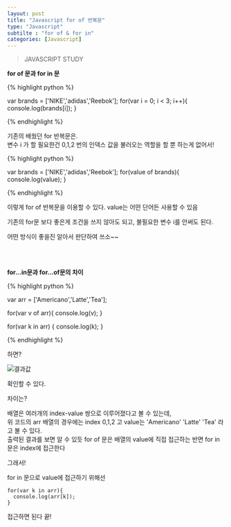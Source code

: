 ```yaml
---
layout: post
title: "Javascript for of 반복문"
type: "Javascript"
subtilte : "for of & for in"
categories: [Javascript]
---
```

> JAVASCRIPT STUDY

<strong>for of 문과 for in 문 </strong>

{% highlight python %}

var brands = ['NIKE','adidas','Reebok'];
for(var i = 0; i < 3; i++){
  console.log(brands[i]);
}

{% endhighlight %}

<p>기존의 배웠던 for 반복문은.<br> 변수 i 가 할 필요한건 0,1,2 번의 인덱스 값을 불러오는 역할을 할 뿐 하는게 없어서!</p>

{% highlight python %}

var brands = ['NIKE','adidas','Reebok'];
for(value of brands){
  console.log(value);
}

{% endhighlight %}

<p>이렇게 for of 반복문을 이용할 수 있다. value는 어떤 단어든 사용할 수 있음</p>
<p>기존의 for문 보다 좋은게 조건을 쓰지 않아도 되고, 불필요한 변수 i를 안써도 된다.</p>
<p>어떤 방식이 좋을진 알아서 판단하여 쓰소~~</p>

<br>
<br>

<strong>for...in문과 for...of문의 차이</strong>

{% highlight python %}

var arr = ['Americano','Latte','Tea'];

for(var v of arr){
  console.log(v);
}

for(var k in arr) {
  console.log(k);
}

{% endhighlight %}

<p>하면?</p>

![결과값](https://user-images.githubusercontent.com/43769441/59664452-0b55ea00-91ec-11e9-9097-12cd64543faa.png)

<p>확인할 수 있다.</p>

<p>차이는?</p>

<p>배열은 여러개의 index-value 쌍으로 이루어졌다고 볼 수 있는데,<br> 위 코드의 arr 배열의
경우에는 index 0,1,2 고 value는 'Americano' 'Latte' 'Tea' 라고 볼 수 있다.<br>
출력된 결과를 보면 알 수 있듯 for of 문은 배열의 value에 직접 접근하는 반면 for in 문은 index에 접근한다
</p>

<p>그래서!</p>
<p class="txt_point">for in 문으로 value에 접근하기 위해선</p>

```
for(var k in arr){
  console.log(arr[k]);
}
```

<p>접근하면 된다 끝!</p>


